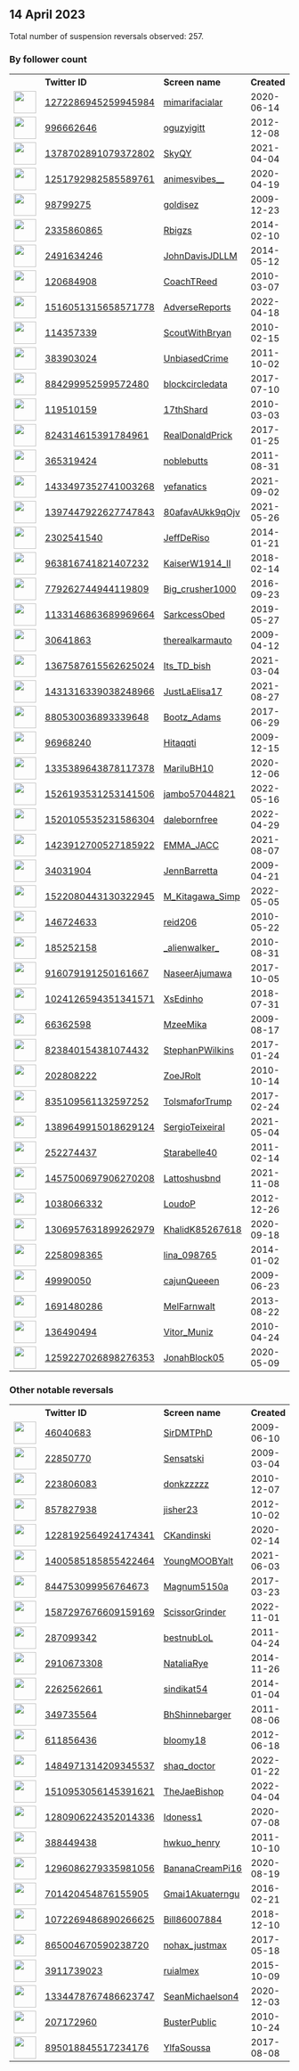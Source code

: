 
## 14 April 2023
Total number of suspension reversals observed: 257.

### By follower count
<table><tr><th></th><th align="left">Twitter ID</th><th align="left">Screen name</th>
<th align="left">Created</th><th align="left">Status</th><th align="left">Suspended</th><th align="left">Followers</th>
<tr><td><a href="https://pbs.twimg.com/profile_images/1326144491229749250/gizpMdJJ_normal.jpg"><img src="https://pbs.twimg.com/profile_images/1326144491229749250/gizpMdJJ_normal.jpg" width="40px" height="40px" align="center"/></a></td><td><a href="https://twitter.com/intent/user?user_id=1272286945259945984">1272286945259945984</a></td><td><a href="https://twitter.com/mimarifacialar">mimarifacialar</a></td><td>2020-06-14</td><td align="center"></td><td>2022-07-23</td><td>334299</td></tr>
<tr><td><a href="https://pbs.twimg.com/profile_images/1210302694063300623/-FfdE6w-_normal.jpg"><img src="https://pbs.twimg.com/profile_images/1210302694063300623/-FfdE6w-_normal.jpg" width="40px" height="40px" align="center"/></a></td><td><a href="https://twitter.com/intent/user?user_id=996662646">996662646</a></td><td><a href="https://twitter.com/oguzyigitt">oguzyigitt</a></td><td>2012-12-08</td><td align="center"></td><td></td><td>172077</td></tr>
<tr><td><a href="https://pbs.twimg.com/profile_images/1659374913247928321/BaW7sRKY_normal.jpg"><img src="https://pbs.twimg.com/profile_images/1659374913247928321/BaW7sRKY_normal.jpg" width="40px" height="40px" align="center"/></a></td><td><a href="https://twitter.com/intent/user?user_id=1378702891079372802">1378702891079372802</a></td><td><a href="https://twitter.com/SkyQY">SkyQY</a></td><td>2021-04-04</td><td align="center"></td><td></td><td>164382</td></tr>
<tr><td><a href="https://pbs.twimg.com/profile_images/1636134781720166400/ZM2fZoCq_normal.jpg"><img src="https://pbs.twimg.com/profile_images/1636134781720166400/ZM2fZoCq_normal.jpg" width="40px" height="40px" align="center"/></a></td><td><a href="https://twitter.com/intent/user?user_id=1251792982585589761">1251792982585589761</a></td><td><a href="https://twitter.com/animesvibes__">animesvibes__</a></td><td>2020-04-19</td><td align="center"></td><td>2022-04-25</td><td>139256</td></tr>
<tr><td><a href="https://pbs.twimg.com/profile_images/1647245132964536320/2-4YP4Ep_normal.jpg"><img src="https://pbs.twimg.com/profile_images/1647245132964536320/2-4YP4Ep_normal.jpg" width="40px" height="40px" align="center"/></a></td><td><a href="https://twitter.com/intent/user?user_id=98799275">98799275</a></td><td><a href="https://twitter.com/goldisez">goldisez</a></td><td>2009-12-23</td><td align="center"></td><td>2022-08-21</td><td>72380</td></tr>
<tr><td><a href="https://pbs.twimg.com/profile_images/1646933742592598026/YcW6qRKJ_normal.jpg"><img src="https://pbs.twimg.com/profile_images/1646933742592598026/YcW6qRKJ_normal.jpg" width="40px" height="40px" align="center"/></a></td><td><a href="https://twitter.com/intent/user?user_id=2335860865">2335860865</a></td><td><a href="https://twitter.com/Rbigzs">Rbigzs</a></td><td>2014-02-10</td><td align="center"></td><td></td><td>46425</td></tr>
<tr><td><a href="https://pbs.twimg.com/profile_images/1160662051003326464/jmsKV06w_normal.jpg"><img src="https://pbs.twimg.com/profile_images/1160662051003326464/jmsKV06w_normal.jpg" width="40px" height="40px" align="center"/></a></td><td><a href="https://twitter.com/intent/user?user_id=2491634246">2491634246</a></td><td><a href="https://twitter.com/JohnDavisJDLLM">JohnDavisJDLLM</a></td><td>2014-05-12</td><td align="center"></td><td>2023-04-13</td><td>22539</td></tr>
<tr><td><a href="https://pbs.twimg.com/profile_images/1645496743092527109/GClnvlLu_normal.jpg"><img src="https://pbs.twimg.com/profile_images/1645496743092527109/GClnvlLu_normal.jpg" width="40px" height="40px" align="center"/></a></td><td><a href="https://twitter.com/intent/user?user_id=120684908">120684908</a></td><td><a href="https://twitter.com/CoachTReed">CoachTReed</a></td><td>2010-03-07</td><td align="center"></td><td>2023-04-04</td><td>22044</td></tr>
<tr><td><a href="https://pbs.twimg.com/profile_images/1516839164309815309/zgx8hG9U_normal.jpg"><img src="https://pbs.twimg.com/profile_images/1516839164309815309/zgx8hG9U_normal.jpg" width="40px" height="40px" align="center"/></a></td><td><a href="https://twitter.com/intent/user?user_id=1516051315658571778">1516051315658571778</a></td><td><a href="https://twitter.com/AdverseReports">AdverseReports</a></td><td>2022-04-18</td><td align="center"></td><td>2022-05-30</td><td>17762</td></tr>
<tr><td><a href="https://pbs.twimg.com/profile_images/1057304597109194752/px-hDCXy_normal.jpg"><img src="https://pbs.twimg.com/profile_images/1057304597109194752/px-hDCXy_normal.jpg" width="40px" height="40px" align="center"/></a></td><td><a href="https://twitter.com/intent/user?user_id=114357339">114357339</a></td><td><a href="https://twitter.com/ScoutWithBryan">ScoutWithBryan</a></td><td>2010-02-15</td><td align="center"></td><td></td><td>15104</td></tr>
<tr><td><a href="https://pbs.twimg.com/profile_images/1542928776060801025/0BOlzL-G_normal.jpg"><img src="https://pbs.twimg.com/profile_images/1542928776060801025/0BOlzL-G_normal.jpg" width="40px" height="40px" align="center"/></a></td><td><a href="https://twitter.com/intent/user?user_id=383903024">383903024</a></td><td><a href="https://twitter.com/UnbiasedCrime">UnbiasedCrime</a></td><td>2011-10-02</td><td align="center"></td><td>2023-04-04</td><td>11402</td></tr>
<tr><td><a href="https://pbs.twimg.com/profile_images/1646908038258003972/xhUMAwqH_normal.jpg"><img src="https://pbs.twimg.com/profile_images/1646908038258003972/xhUMAwqH_normal.jpg" width="40px" height="40px" align="center"/></a></td><td><a href="https://twitter.com/intent/user?user_id=884299952599572480">884299952599572480</a></td><td><a href="https://twitter.com/blockcircledata">blockcircledata</a></td><td>2017-07-10</td><td align="center"></td><td></td><td>10918</td></tr>
<tr><td><a href="https://pbs.twimg.com/profile_images/1646186767895384065/-1CSY3ID_normal.jpg"><img src="https://pbs.twimg.com/profile_images/1646186767895384065/-1CSY3ID_normal.jpg" width="40px" height="40px" align="center"/></a></td><td><a href="https://twitter.com/intent/user?user_id=119510159">119510159</a></td><td><a href="https://twitter.com/17thShard">17thShard</a></td><td>2010-03-03</td><td align="center"></td><td>2023-04-07</td><td>10254</td></tr>
<tr><td><a href="https://pbs.twimg.com/profile_images/824709321124671488/4OJqxwON_normal.jpg"><img src="https://pbs.twimg.com/profile_images/824709321124671488/4OJqxwON_normal.jpg" width="40px" height="40px" align="center"/></a></td><td><a href="https://twitter.com/intent/user?user_id=824314615391784961">824314615391784961</a></td><td><a href="https://twitter.com/RealDonaldPrick">RealDonaldPrick</a></td><td>2017-01-25</td><td align="center"></td><td></td><td>7619</td></tr>
<tr><td><a href="https://pbs.twimg.com/profile_images/1305704860915060738/jJS1aeY9_normal.jpg"><img src="https://pbs.twimg.com/profile_images/1305704860915060738/jJS1aeY9_normal.jpg" width="40px" height="40px" align="center"/></a></td><td><a href="https://twitter.com/intent/user?user_id=365319424">365319424</a></td><td><a href="https://twitter.com/noblebutts">noblebutts</a></td><td>2011-08-31</td><td align="center"></td><td>2022-12-06</td><td>7395</td></tr>
<tr><td><a href="https://pbs.twimg.com/profile_images/1596083887540781057/FrRpwEah_normal.jpg"><img src="https://pbs.twimg.com/profile_images/1596083887540781057/FrRpwEah_normal.jpg" width="40px" height="40px" align="center"/></a></td><td><a href="https://twitter.com/intent/user?user_id=1433497352741003268">1433497352741003268</a></td><td><a href="https://twitter.com/yefanatics">yefanatics</a></td><td>2021-09-02</td><td align="center"></td><td>2023-01-27</td><td>7288</td></tr>
<tr><td><a href="https://pbs.twimg.com/profile_images/1397573558365167621/GpbDFWNE_normal.jpg"><img src="https://pbs.twimg.com/profile_images/1397573558365167621/GpbDFWNE_normal.jpg" width="40px" height="40px" align="center"/></a></td><td><a href="https://twitter.com/intent/user?user_id=1397447922627747843">1397447922627747843</a></td><td><a href="https://twitter.com/80afavAUkk9qOjv">80afavAUkk9qOjv</a></td><td>2021-05-26</td><td align="center"></td><td>2022-11-08</td><td>7008</td></tr>
<tr><td><a href="https://pbs.twimg.com/profile_images/951799936156237824/INFq3-aL_normal.jpg"><img src="https://pbs.twimg.com/profile_images/951799936156237824/INFq3-aL_normal.jpg" width="40px" height="40px" align="center"/></a></td><td><a href="https://twitter.com/intent/user?user_id=2302541540">2302541540</a></td><td><a href="https://twitter.com/JeffDeRiso">JeffDeRiso</a></td><td>2014-01-21</td><td align="center"></td><td></td><td>6060</td></tr>
<tr><td><a href="https://pbs.twimg.com/profile_images/1660578587848712193/ez_2lnBq_normal.jpg"><img src="https://pbs.twimg.com/profile_images/1660578587848712193/ez_2lnBq_normal.jpg" width="40px" height="40px" align="center"/></a></td><td><a href="https://twitter.com/intent/user?user_id=963816741821407232">963816741821407232</a></td><td><a href="https://twitter.com/KaiserW1914_II">KaiserW1914_II</a></td><td>2018-02-14</td><td align="center"></td><td>2022-08-29</td><td>5209</td></tr>
<tr><td><a href="https://pbs.twimg.com/profile_images/1487162274427158541/WCdwlNtw_normal.jpg"><img src="https://pbs.twimg.com/profile_images/1487162274427158541/WCdwlNtw_normal.jpg" width="40px" height="40px" align="center"/></a></td><td><a href="https://twitter.com/intent/user?user_id=779262744944119809">779262744944119809</a></td><td><a href="https://twitter.com/Big_crusher1000">Big_crusher1000</a></td><td>2016-09-23</td><td align="center"></td><td>2022-07-25</td><td>4438</td></tr>
<tr><td><a href="https://pbs.twimg.com/profile_images/1645928342305087488/mTOcBTjc_normal.jpg"><img src="https://pbs.twimg.com/profile_images/1645928342305087488/mTOcBTjc_normal.jpg" width="40px" height="40px" align="center"/></a></td><td><a href="https://twitter.com/intent/user?user_id=1133146863689969664">1133146863689969664</a></td><td><a href="https://twitter.com/SarkcessObed">SarkcessObed</a></td><td>2019-05-27</td><td align="center"></td><td>2022-12-30</td><td>4063</td></tr>
<tr><td><a href="https://pbs.twimg.com/profile_images/1652573491428720640/vo0NhOtj_normal.jpg"><img src="https://pbs.twimg.com/profile_images/1652573491428720640/vo0NhOtj_normal.jpg" width="40px" height="40px" align="center"/></a></td><td><a href="https://twitter.com/intent/user?user_id=30641863">30641863</a></td><td><a href="https://twitter.com/therealkarmauto">therealkarmauto</a></td><td>2009-04-12</td><td align="center">🔒</td><td></td><td>3724</td></tr>
<tr><td><a href="https://pbs.twimg.com/profile_images/1646552316143894529/wAVXZqsz_normal.jpg"><img src="https://pbs.twimg.com/profile_images/1646552316143894529/wAVXZqsz_normal.jpg" width="40px" height="40px" align="center"/></a></td><td><a href="https://twitter.com/intent/user?user_id=1367587615562625024">1367587615562625024</a></td><td><a href="https://twitter.com/Its_TD_bish">Its_TD_bish</a></td><td>2021-03-04</td><td align="center"></td><td></td><td>3517</td></tr>
<tr><td><a href="https://pbs.twimg.com/profile_images/1456935642127118341/pdM1nPPJ_normal.jpg"><img src="https://pbs.twimg.com/profile_images/1456935642127118341/pdM1nPPJ_normal.jpg" width="40px" height="40px" align="center"/></a></td><td><a href="https://twitter.com/intent/user?user_id=1431316339038248966">1431316339038248966</a></td><td><a href="https://twitter.com/JustLaElisa17">JustLaElisa17</a></td><td>2021-08-27</td><td align="center"></td><td>2022-06-13</td><td>3196</td></tr>
<tr><td><a href="https://pbs.twimg.com/profile_images/1094319995205701632/0g4_NIvC_normal.jpg"><img src="https://pbs.twimg.com/profile_images/1094319995205701632/0g4_NIvC_normal.jpg" width="40px" height="40px" align="center"/></a></td><td><a href="https://twitter.com/intent/user?user_id=880530036893339648">880530036893339648</a></td><td><a href="https://twitter.com/Bootz_Adams">Bootz_Adams</a></td><td>2017-06-29</td><td align="center"></td><td></td><td>3078</td></tr>
<tr><td><a href="https://pbs.twimg.com/profile_images/1648280648740921344/JVcGWLxr_normal.jpg"><img src="https://pbs.twimg.com/profile_images/1648280648740921344/JVcGWLxr_normal.jpg" width="40px" height="40px" align="center"/></a></td><td><a href="https://twitter.com/intent/user?user_id=96968240">96968240</a></td><td><a href="https://twitter.com/Hitaqqti">Hitaqqti</a></td><td>2009-12-15</td><td align="center"></td><td></td><td>3058</td></tr>
<tr><td><a href="https://pbs.twimg.com/profile_images/1646706264481701888/e3gK2SsL_normal.jpg"><img src="https://pbs.twimg.com/profile_images/1646706264481701888/e3gK2SsL_normal.jpg" width="40px" height="40px" align="center"/></a></td><td><a href="https://twitter.com/intent/user?user_id=1335389643878117378">1335389643878117378</a></td><td><a href="https://twitter.com/MariluBH10">MariluBH10</a></td><td>2020-12-06</td><td align="center"></td><td>2022-09-03</td><td>2909</td></tr>
<tr><td><a href="https://pbs.twimg.com/profile_images/1628512107439194115/d7CK-C8x_normal.jpg"><img src="https://pbs.twimg.com/profile_images/1628512107439194115/d7CK-C8x_normal.jpg" width="40px" height="40px" align="center"/></a></td><td><a href="https://twitter.com/intent/user?user_id=1526193531253141506">1526193531253141506</a></td><td><a href="https://twitter.com/jambo57044821">jambo57044821</a></td><td>2022-05-16</td><td align="center"></td><td>2023-03-19</td><td>2700</td></tr>
<tr><td><a href="https://pbs.twimg.com/profile_images/1548018558545801217/c0b9boLV_normal.jpg"><img src="https://pbs.twimg.com/profile_images/1548018558545801217/c0b9boLV_normal.jpg" width="40px" height="40px" align="center"/></a></td><td><a href="https://twitter.com/intent/user?user_id=1520105535231586304">1520105535231586304</a></td><td><a href="https://twitter.com/dalebornfree">dalebornfree</a></td><td>2022-04-29</td><td align="center"></td><td>2022-10-20</td><td>2485</td></tr>
<tr><td><a href="https://pbs.twimg.com/profile_images/1614679399198253056/J7ztxYpj_normal.jpg"><img src="https://pbs.twimg.com/profile_images/1614679399198253056/J7ztxYpj_normal.jpg" width="40px" height="40px" align="center"/></a></td><td><a href="https://twitter.com/intent/user?user_id=1423912700527185922">1423912700527185922</a></td><td><a href="https://twitter.com/EMMA_JACC">EMMA_JACC</a></td><td>2021-08-07</td><td align="center"></td><td>2023-04-06</td><td>2451</td></tr>
<tr><td><a href="https://pbs.twimg.com/profile_images/600500458306797568/3qwBeHtX_normal.jpg"><img src="https://pbs.twimg.com/profile_images/600500458306797568/3qwBeHtX_normal.jpg" width="40px" height="40px" align="center"/></a></td><td><a href="https://twitter.com/intent/user?user_id=34031904">34031904</a></td><td><a href="https://twitter.com/JennBarretta">JennBarretta</a></td><td>2009-04-21</td><td align="center"></td><td>2022-12-12</td><td>2308</td></tr>
<tr><td><a href="https://pbs.twimg.com/profile_images/1634342142519787526/EsW7LROU_normal.jpg"><img src="https://pbs.twimg.com/profile_images/1634342142519787526/EsW7LROU_normal.jpg" width="40px" height="40px" align="center"/></a></td><td><a href="https://twitter.com/intent/user?user_id=1522080443130322945">1522080443130322945</a></td><td><a href="https://twitter.com/M_Kitagawa_Simp">M_Kitagawa_Simp</a></td><td>2022-05-05</td><td align="center">🚫</td><td>2023-03-28</td><td>2226</td></tr>
<tr><td><a href="https://pbs.twimg.com/profile_images/1645486144593833990/34qvbE3I_normal.jpg"><img src="https://pbs.twimg.com/profile_images/1645486144593833990/34qvbE3I_normal.jpg" width="40px" height="40px" align="center"/></a></td><td><a href="https://twitter.com/intent/user?user_id=146724633">146724633</a></td><td><a href="https://twitter.com/reid206">reid206</a></td><td>2010-05-22</td><td align="center"></td><td>2023-04-03</td><td>2171</td></tr>
<tr><td><a href="https://pbs.twimg.com/profile_images/974273440692690944/e9ELoAFw_normal.jpg"><img src="https://pbs.twimg.com/profile_images/974273440692690944/e9ELoAFw_normal.jpg" width="40px" height="40px" align="center"/></a></td><td><a href="https://twitter.com/intent/user?user_id=185252158">185252158</a></td><td><a href="https://twitter.com/_alienwalker_">_alienwalker_</a></td><td>2010-08-31</td><td align="center"></td><td>2022-08-19</td><td>2156</td></tr>
<tr><td><a href="https://pbs.twimg.com/profile_images/1607796848634331137/TYiB-Mga_normal.jpg"><img src="https://pbs.twimg.com/profile_images/1607796848634331137/TYiB-Mga_normal.jpg" width="40px" height="40px" align="center"/></a></td><td><a href="https://twitter.com/intent/user?user_id=916079191250161667">916079191250161667</a></td><td><a href="https://twitter.com/NaseerAjumawa">NaseerAjumawa</a></td><td>2017-10-05</td><td align="center"></td><td>2023-03-28</td><td>2134</td></tr>
<tr><td><a href="https://pbs.twimg.com/profile_images/1518601006157905920/UcST-WoW_normal.jpg"><img src="https://pbs.twimg.com/profile_images/1518601006157905920/UcST-WoW_normal.jpg" width="40px" height="40px" align="center"/></a></td><td><a href="https://twitter.com/intent/user?user_id=1024126594351341571">1024126594351341571</a></td><td><a href="https://twitter.com/XsEdinho">XsEdinho</a></td><td>2018-07-31</td><td align="center"></td><td>2022-07-25</td><td>2113</td></tr>
<tr><td><a href="https://pbs.twimg.com/profile_images/702104112171593728/dfocg8Vo_normal.jpg"><img src="https://pbs.twimg.com/profile_images/702104112171593728/dfocg8Vo_normal.jpg" width="40px" height="40px" align="center"/></a></td><td><a href="https://twitter.com/intent/user?user_id=66362598">66362598</a></td><td><a href="https://twitter.com/MzeeMika">MzeeMika</a></td><td>2009-08-17</td><td align="center"></td><td></td><td>2107</td></tr>
<tr><td><a href="https://pbs.twimg.com/profile_images/1275648260967931913/hFE8emvd_normal.jpg"><img src="https://pbs.twimg.com/profile_images/1275648260967931913/hFE8emvd_normal.jpg" width="40px" height="40px" align="center"/></a></td><td><a href="https://twitter.com/intent/user?user_id=823840154381074432">823840154381074432</a></td><td><a href="https://twitter.com/StephanPWilkins">StephanPWilkins</a></td><td>2017-01-24</td><td align="center"></td><td></td><td>1933</td></tr>
<tr><td><a href="https://pbs.twimg.com/profile_images/1646638379830837255/AMt_pXcI_normal.jpg"><img src="https://pbs.twimg.com/profile_images/1646638379830837255/AMt_pXcI_normal.jpg" width="40px" height="40px" align="center"/></a></td><td><a href="https://twitter.com/intent/user?user_id=202808222">202808222</a></td><td><a href="https://twitter.com/ZoeJRolt">ZoeJRolt</a></td><td>2010-10-14</td><td align="center"></td><td>2023-04-05</td><td>1888</td></tr>
<tr><td><a href="https://pbs.twimg.com/profile_images/1345884060464377856/W6ybqLRf_normal.jpg"><img src="https://pbs.twimg.com/profile_images/1345884060464377856/W6ybqLRf_normal.jpg" width="40px" height="40px" align="center"/></a></td><td><a href="https://twitter.com/intent/user?user_id=835109561132597252">835109561132597252</a></td><td><a href="https://twitter.com/TolsmaforTrump">TolsmaforTrump</a></td><td>2017-02-24</td><td align="center"></td><td>2022-08-14</td><td>1841</td></tr>
<tr><td><a href="https://pbs.twimg.com/profile_images/1656254613278932994/zEgEGIl__normal.jpg"><img src="https://pbs.twimg.com/profile_images/1656254613278932994/zEgEGIl__normal.jpg" width="40px" height="40px" align="center"/></a></td><td><a href="https://twitter.com/intent/user?user_id=1389649915018629124">1389649915018629124</a></td><td><a href="https://twitter.com/SergioTeixeiraI">SergioTeixeiraI</a></td><td>2021-05-04</td><td align="center"></td><td>2022-09-18</td><td>1727</td></tr>
<tr><td><a href="https://pbs.twimg.com/profile_images/1659917980770217986/NiOtXL5n_normal.jpg"><img src="https://pbs.twimg.com/profile_images/1659917980770217986/NiOtXL5n_normal.jpg" width="40px" height="40px" align="center"/></a></td><td><a href="https://twitter.com/intent/user?user_id=252274437">252274437</a></td><td><a href="https://twitter.com/Starabelle40">Starabelle40</a></td><td>2011-02-14</td><td align="center"></td><td>2023-04-06</td><td>1660</td></tr>
<tr><td><a href="https://pbs.twimg.com/profile_images/1660359428263096321/hCncgZR0_normal.jpg"><img src="https://pbs.twimg.com/profile_images/1660359428263096321/hCncgZR0_normal.jpg" width="40px" height="40px" align="center"/></a></td><td><a href="https://twitter.com/intent/user?user_id=1457500697906270208">1457500697906270208</a></td><td><a href="https://twitter.com/Lattoshusbnd">Lattoshusbnd</a></td><td>2021-11-08</td><td align="center"></td><td>2022-08-21</td><td>1625</td></tr>
<tr><td><a href="https://pbs.twimg.com/profile_images/1651754833748152322/_EBre2Ie_normal.jpg"><img src="https://pbs.twimg.com/profile_images/1651754833748152322/_EBre2Ie_normal.jpg" width="40px" height="40px" align="center"/></a></td><td><a href="https://twitter.com/intent/user?user_id=1038066332">1038066332</a></td><td><a href="https://twitter.com/LoudoP">LoudoP</a></td><td>2012-12-26</td><td align="center"></td><td>2022-11-06</td><td>1619</td></tr>
<tr><td><a href="https://pbs.twimg.com/profile_images/1411698183940591616/PO56mvsq_normal.jpg"><img src="https://pbs.twimg.com/profile_images/1411698183940591616/PO56mvsq_normal.jpg" width="40px" height="40px" align="center"/></a></td><td><a href="https://twitter.com/intent/user?user_id=1306957631899262979">1306957631899262979</a></td><td><a href="https://twitter.com/KhalidK85267618">KhalidK85267618</a></td><td>2020-09-18</td><td align="center"></td><td>2023-04-05</td><td>1601</td></tr>
<tr><td><a href="https://pbs.twimg.com/profile_images/1662262909630652419/-oBURMZ0_normal.jpg"><img src="https://pbs.twimg.com/profile_images/1662262909630652419/-oBURMZ0_normal.jpg" width="40px" height="40px" align="center"/></a></td><td><a href="https://twitter.com/intent/user?user_id=2258098365">2258098365</a></td><td><a href="https://twitter.com/lina_098765">lina_098765</a></td><td>2014-01-02</td><td align="center"></td><td>2023-02-14</td><td>1528</td></tr>
<tr><td><a href="https://pbs.twimg.com/profile_images/3705926688/ed864556afceb3fe3a846454fa7e6be1_normal.jpeg"><img src="https://pbs.twimg.com/profile_images/3705926688/ed864556afceb3fe3a846454fa7e6be1_normal.jpeg" width="40px" height="40px" align="center"/></a></td><td><a href="https://twitter.com/intent/user?user_id=49990050">49990050</a></td><td><a href="https://twitter.com/cajunQueeen">cajunQueeen</a></td><td>2009-06-23</td><td align="center"></td><td>2023-03-31</td><td>1502</td></tr>
<tr><td><a href="https://pbs.twimg.com/profile_images/1335380526027448323/WxwDP_DM_normal.jpg"><img src="https://pbs.twimg.com/profile_images/1335380526027448323/WxwDP_DM_normal.jpg" width="40px" height="40px" align="center"/></a></td><td><a href="https://twitter.com/intent/user?user_id=1691480286">1691480286</a></td><td><a href="https://twitter.com/MelFarnwalt">MelFarnwalt</a></td><td>2013-08-22</td><td align="center"></td><td>2022-08-01</td><td>1499</td></tr>
<tr><td><a href="https://pbs.twimg.com/profile_images/1423111352839806977/pe7Vm6Up_normal.jpg"><img src="https://pbs.twimg.com/profile_images/1423111352839806977/pe7Vm6Up_normal.jpg" width="40px" height="40px" align="center"/></a></td><td><a href="https://twitter.com/intent/user?user_id=136490494">136490494</a></td><td><a href="https://twitter.com/Vitor_Muniz">Vitor_Muniz</a></td><td>2010-04-24</td><td align="center"></td><td>2022-11-11</td><td>1474</td></tr>
<tr><td><a href="https://pbs.twimg.com/profile_images/1553763598312382469/gpYjhBSN_normal.jpg"><img src="https://pbs.twimg.com/profile_images/1553763598312382469/gpYjhBSN_normal.jpg" width="40px" height="40px" align="center"/></a></td><td><a href="https://twitter.com/intent/user?user_id=1259227026898276353">1259227026898276353</a></td><td><a href="https://twitter.com/JonahBlock05">JonahBlock05</a></td><td>2020-05-09</td><td align="center"></td><td>2022-12-03</td><td>1312</td></tr>
</table>

### Other notable reversals
<table><tr><th></th><th align="left">Twitter ID</th><th align="left">Screen name</th>
<th align="left">Created</th><th align="left">Status</th><th align="left">Suspended</th><th align="left">Followers</th>
<tr><td><a href="https://pbs.twimg.com/profile_images/1449532950253604866/ySfW39C7_normal.jpg"><img src="https://pbs.twimg.com/profile_images/1449532950253604866/ySfW39C7_normal.jpg" width="40px" height="40px" align="center"/></a></td><td><a href="https://twitter.com/intent/user?user_id=46040683">46040683</a></td><td><a href="https://twitter.com/SirDMTPhD">SirDMTPhD</a></td><td>2009-06-10</td><td align="center">🔒</td><td>2022-02-13</td><td>886</td></tr>
<tr><td><a href="https://pbs.twimg.com/profile_images/546334668434313216/lhywq3c2_normal.jpeg"><img src="https://pbs.twimg.com/profile_images/546334668434313216/lhywq3c2_normal.jpeg" width="40px" height="40px" align="center"/></a></td><td><a href="https://twitter.com/intent/user?user_id=22850770">22850770</a></td><td><a href="https://twitter.com/Sensatski">Sensatski</a></td><td>2009-03-04</td><td align="center"></td><td>2023-03-24</td><td>360</td></tr>
<tr><td><a href="https://pbs.twimg.com/profile_images/1578844627406389248/wD_bbfOW_normal.jpg"><img src="https://pbs.twimg.com/profile_images/1578844627406389248/wD_bbfOW_normal.jpg" width="40px" height="40px" align="center"/></a></td><td><a href="https://twitter.com/intent/user?user_id=223806083">223806083</a></td><td><a href="https://twitter.com/donkzzzzz">donkzzzzz</a></td><td>2010-12-07</td><td align="center"></td><td>2023-04-05</td><td>99</td></tr>
<tr><td><a href="https://pbs.twimg.com/profile_images/1646603531284107284/zX7stb5G_normal.jpg"><img src="https://pbs.twimg.com/profile_images/1646603531284107284/zX7stb5G_normal.jpg" width="40px" height="40px" align="center"/></a></td><td><a href="https://twitter.com/intent/user?user_id=857827938">857827938</a></td><td><a href="https://twitter.com/jisher23">jisher23</a></td><td>2012-10-02</td><td align="center">🚫</td><td>2023-03-31</td><td>7</td></tr>
<tr><td><a href="https://pbs.twimg.com/profile_images/1646727134738788353/A50vPXDf_normal.jpg"><img src="https://pbs.twimg.com/profile_images/1646727134738788353/A50vPXDf_normal.jpg" width="40px" height="40px" align="center"/></a></td><td><a href="https://twitter.com/intent/user?user_id=1228192564924174341">1228192564924174341</a></td><td><a href="https://twitter.com/CKandinski">CKandinski</a></td><td>2020-02-14</td><td align="center"></td><td>2022-12-25</td><td>748</td></tr>
<tr><td><a href="https://pbs.twimg.com/profile_images/1400585436066680832/7H5njt3b_normal.jpg"><img src="https://pbs.twimg.com/profile_images/1400585436066680832/7H5njt3b_normal.jpg" width="40px" height="40px" align="center"/></a></td><td><a href="https://twitter.com/intent/user?user_id=1400585185855422464">1400585185855422464</a></td><td><a href="https://twitter.com/YoungMOOBYalt">YoungMOOBYalt</a></td><td>2021-06-03</td><td align="center">🔒</td><td>2022-10-27</td><td>333</td></tr>
<tr><td><a href="https://pbs.twimg.com/profile_images/1646693429987135489/eq_Oag5e_normal.jpg"><img src="https://pbs.twimg.com/profile_images/1646693429987135489/eq_Oag5e_normal.jpg" width="40px" height="40px" align="center"/></a></td><td><a href="https://twitter.com/intent/user?user_id=844753099956764673">844753099956764673</a></td><td><a href="https://twitter.com/Magnum5150a">Magnum5150a</a></td><td>2017-03-23</td><td align="center"></td><td>2023-03-29</td><td>23</td></tr>
<tr><td><a href="https://pbs.twimg.com/profile_images/1642007985999183873/OB5GNUqW_normal.jpg"><img src="https://pbs.twimg.com/profile_images/1642007985999183873/OB5GNUqW_normal.jpg" width="40px" height="40px" align="center"/></a></td><td><a href="https://twitter.com/intent/user?user_id=1587297676609159169">1587297676609159169</a></td><td><a href="https://twitter.com/ScissorGrinder">ScissorGrinder</a></td><td>2022-11-01</td><td align="center"></td><td>2023-04-02</td><td>69</td></tr>
<tr><td><a href="https://pbs.twimg.com/profile_images/1640052807314075651/4J8Sbgl8_normal.jpg"><img src="https://pbs.twimg.com/profile_images/1640052807314075651/4J8Sbgl8_normal.jpg" width="40px" height="40px" align="center"/></a></td><td><a href="https://twitter.com/intent/user?user_id=287099342">287099342</a></td><td><a href="https://twitter.com/bestnubLoL">bestnubLoL</a></td><td>2011-04-24</td><td align="center"></td><td>2023-03-28</td><td>4</td></tr>
<tr><td><a href="https://pbs.twimg.com/profile_images/1644530140448436224/tmTagMmj_normal.jpg"><img src="https://pbs.twimg.com/profile_images/1644530140448436224/tmTagMmj_normal.jpg" width="40px" height="40px" align="center"/></a></td><td><a href="https://twitter.com/intent/user?user_id=2910673308">2910673308</a></td><td><a href="https://twitter.com/NataliaRye">NataliaRye</a></td><td>2014-11-26</td><td align="center"></td><td>2023-03-25</td><td>14</td></tr>
<tr><td><a href="https://pbs.twimg.com/profile_images/1508531072455352324/rwlfx6Ad_normal.jpg"><img src="https://pbs.twimg.com/profile_images/1508531072455352324/rwlfx6Ad_normal.jpg" width="40px" height="40px" align="center"/></a></td><td><a href="https://twitter.com/intent/user?user_id=2262562661">2262562661</a></td><td><a href="https://twitter.com/sindikat54">sindikat54</a></td><td>2014-01-04</td><td align="center"></td><td>2022-11-25</td><td>121</td></tr>
<tr><td><a href="https://pbs.twimg.com/profile_images/1601159835516829696/zqWEtpwS_normal.jpg"><img src="https://pbs.twimg.com/profile_images/1601159835516829696/zqWEtpwS_normal.jpg" width="40px" height="40px" align="center"/></a></td><td><a href="https://twitter.com/intent/user?user_id=349735564">349735564</a></td><td><a href="https://twitter.com/BhShinnebarger">BhShinnebarger</a></td><td>2011-08-06</td><td align="center"></td><td>2023-01-19</td><td>484</td></tr>
<tr><td><a href="https://pbs.twimg.com/profile_images/1646691106606972929/I7GuKtWx_normal.jpg"><img src="https://pbs.twimg.com/profile_images/1646691106606972929/I7GuKtWx_normal.jpg" width="40px" height="40px" align="center"/></a></td><td><a href="https://twitter.com/intent/user?user_id=611856436">611856436</a></td><td><a href="https://twitter.com/bloomy18">bloomy18</a></td><td>2012-06-18</td><td align="center"></td><td>2023-04-06</td><td>139</td></tr>
<tr><td><a href="https://pbs.twimg.com/profile_images/1552762274045206529/tVnfEu0n_normal.jpg"><img src="https://pbs.twimg.com/profile_images/1552762274045206529/tVnfEu0n_normal.jpg" width="40px" height="40px" align="center"/></a></td><td><a href="https://twitter.com/intent/user?user_id=1484971314209345537">1484971314209345537</a></td><td><a href="https://twitter.com/shaq_doctor">shaq_doctor</a></td><td>2022-01-22</td><td align="center"></td><td>2022-09-23</td><td>40</td></tr>
<tr><td><a href="https://pbs.twimg.com/profile_images/1603543233811943426/eN3oLbBS_normal.jpg"><img src="https://pbs.twimg.com/profile_images/1603543233811943426/eN3oLbBS_normal.jpg" width="40px" height="40px" align="center"/></a></td><td><a href="https://twitter.com/intent/user?user_id=1510953056145391621">1510953056145391621</a></td><td><a href="https://twitter.com/TheJaeBishop">TheJaeBishop</a></td><td>2022-04-04</td><td align="center"></td><td>2023-04-04</td><td>53</td></tr>
<tr><td><a href="https://pbs.twimg.com/profile_images/1441281911754829825/FZGusvSu_normal.jpg"><img src="https://pbs.twimg.com/profile_images/1441281911754829825/FZGusvSu_normal.jpg" width="40px" height="40px" align="center"/></a></td><td><a href="https://twitter.com/intent/user?user_id=1280906224352014336">1280906224352014336</a></td><td><a href="https://twitter.com/Idoness1">Idoness1</a></td><td>2020-07-08</td><td align="center"></td><td>2023-03-28</td><td>20</td></tr>
<tr><td><a href="https://pbs.twimg.com/profile_images/1644365333430517760/pU5XuC02_normal.jpg"><img src="https://pbs.twimg.com/profile_images/1644365333430517760/pU5XuC02_normal.jpg" width="40px" height="40px" align="center"/></a></td><td><a href="https://twitter.com/intent/user?user_id=388449438">388449438</a></td><td><a href="https://twitter.com/hwkuo_henry">hwkuo_henry</a></td><td>2011-10-10</td><td align="center"></td><td>2023-04-03</td><td>19</td></tr>
<tr><td><a href="https://pbs.twimg.com/profile_images/1296089189847404544/iawGXK88_normal.jpg"><img src="https://pbs.twimg.com/profile_images/1296089189847404544/iawGXK88_normal.jpg" width="40px" height="40px" align="center"/></a></td><td><a href="https://twitter.com/intent/user?user_id=1296086279335981056">1296086279335981056</a></td><td><a href="https://twitter.com/BananaCreamPi16">BananaCreamPi16</a></td><td>2020-08-19</td><td align="center">🔒</td><td>2023-02-28</td><td>1</td></tr>
<tr><td><a href="https://pbs.twimg.com/profile_images/1293532393245151239/LBNOUpN5_normal.jpg"><img src="https://pbs.twimg.com/profile_images/1293532393245151239/LBNOUpN5_normal.jpg" width="40px" height="40px" align="center"/></a></td><td><a href="https://twitter.com/intent/user?user_id=701420454876155905">701420454876155905</a></td><td><a href="https://twitter.com/Gmai1Akuaterngu">Gmai1Akuaterngu</a></td><td>2016-02-21</td><td align="center"></td><td>2022-12-03</td><td>238</td></tr>
<tr><td><a href="https://pbs.twimg.com/profile_images/1641112701824024576/BUCLdEGO_normal.jpg"><img src="https://pbs.twimg.com/profile_images/1641112701824024576/BUCLdEGO_normal.jpg" width="40px" height="40px" align="center"/></a></td><td><a href="https://twitter.com/intent/user?user_id=1072269486890266625">1072269486890266625</a></td><td><a href="https://twitter.com/Bill86007884">Bill86007884</a></td><td>2018-12-10</td><td align="center"></td><td>2023-03-31</td><td>14</td></tr>
<tr><td><a href="https://pbs.twimg.com/profile_images/1642931899659059200/egcelKza_normal.jpg"><img src="https://pbs.twimg.com/profile_images/1642931899659059200/egcelKza_normal.jpg" width="40px" height="40px" align="center"/></a></td><td><a href="https://twitter.com/intent/user?user_id=865004670590238720">865004670590238720</a></td><td><a href="https://twitter.com/nohax_justmax">nohax_justmax</a></td><td>2017-05-18</td><td align="center"></td><td>2023-03-31</td><td>44</td></tr>
<tr><td><a href="https://pbs.twimg.com/profile_images/1658571344882159625/FZyDxDyV_normal.jpg"><img src="https://pbs.twimg.com/profile_images/1658571344882159625/FZyDxDyV_normal.jpg" width="40px" height="40px" align="center"/></a></td><td><a href="https://twitter.com/intent/user?user_id=3911739023">3911739023</a></td><td><a href="https://twitter.com/ruialmex">ruialmex</a></td><td>2015-10-09</td><td align="center"></td><td>2023-04-03</td><td>391</td></tr>
<tr><td><a href="https://pbs.twimg.com/profile_images/1658823940398039042/1d_fKXu8_normal.jpg"><img src="https://pbs.twimg.com/profile_images/1658823940398039042/1d_fKXu8_normal.jpg" width="40px" height="40px" align="center"/></a></td><td><a href="https://twitter.com/intent/user?user_id=1334478767486623747">1334478767486623747</a></td><td><a href="https://twitter.com/SeanMichaelson4">SeanMichaelson4</a></td><td>2020-12-03</td><td align="center"></td><td>2023-02-08</td><td>859</td></tr>
<tr><td><a href="https://pbs.twimg.com/profile_images/1607635149990301696/bRT8mX0h_normal.jpg"><img src="https://pbs.twimg.com/profile_images/1607635149990301696/bRT8mX0h_normal.jpg" width="40px" height="40px" align="center"/></a></td><td><a href="https://twitter.com/intent/user?user_id=207172960">207172960</a></td><td><a href="https://twitter.com/BusterPublic">BusterPublic</a></td><td>2010-10-24</td><td align="center"></td><td>2023-04-05</td><td>166</td></tr>
<tr><td><a href="https://pbs.twimg.com/profile_images/1637926473762840576/UCCmSdxb_normal.jpg"><img src="https://pbs.twimg.com/profile_images/1637926473762840576/UCCmSdxb_normal.jpg" width="40px" height="40px" align="center"/></a></td><td><a href="https://twitter.com/intent/user?user_id=895018845517234176">895018845517234176</a></td><td><a href="https://twitter.com/YlfaSoussa">YlfaSoussa</a></td><td>2017-08-08</td><td align="center">🚫</td><td>2023-03-22</td><td>4</td></tr>
</table>
